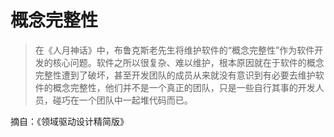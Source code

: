 # 概念完整性

> 在《人月神话》中，布鲁克斯老先生将维护软件的“概念完整性”作为软件开发的核心问题。软件之所以很复杂、难以维护，根本原因就在于软件的概念完整性遭到了破坏，甚至开发团队的成员从来就没有意识到有必要去维护软件的概念完整性，他们并不是一个真正的团队，只是一些自行其事的开发人员，碰巧在一个团队中一起堆代码而已。

摘自：《领域驱动设计精简版》